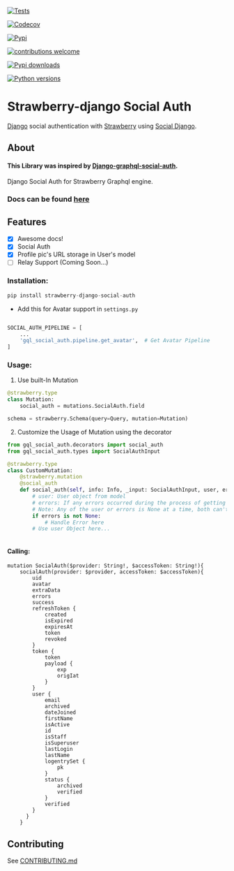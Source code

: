 [![Tests](https://img.shields.io/github/actions/workflow/status/shritesh99/strawberry-django-social-auth/push.yaml?label=Tests&style=for-the-badge)](https://github.com/shritesh99/strawberry-django-social-auth/actions/workflows/tests.yml)

[![Codecov](https://img.shields.io/codecov/c/github/shritesh99/strawberry-django-social-auth?style=for-the-badge)](https://app.codecov.io/gh/shritesh99/strawberry-django-social-auth)

[![Pypi](https://img.shields.io/pypi/v/strawberry-django-social-auth.svg?style=for-the-badge&logo=appveyor)](https://pypi.org/project/strawberry-django-social-auth/)

[![contributions welcome](https://img.shields.io/badge/contributions-welcome-brightgreen.svg?style=for-the-badge&logo=appveyor)](https://github.com/shritesh99/strawberry-django-social-auth/blob/main/CONTRIBUTING.md)

[![Pypi downloads](https://img.shields.io/pypi/dm/strawberry-django-social-auth?style=for-the-badge)](https://pypistats.org/packages/strawberry-django-social-auth)

[![Python versions](https://img.shields.io/pypi/pyversions/strawberry-django-social-auth?style=social)](https://pypi.org/project/strawberry-django-social-auth/)

# Strawberry-django Social Auth
[Django](https://github.com/django/django)  social authentication with [Strawberry](https://strawberry.rocks/) using [Social Django](https://github.com/Shritesh99/strawberry-django-social-auth/).

## About
#### This Library was inspired by [Django-graphql-social-auth](https://github.com/flavors/django-graphql-social-auth).

Django Social Auth for Strawberry Graphql engine.  

### Docs can be found [here](https://shritesh99.github.io/strawberry-django-social-auth/)

## Features

* [x] Awesome docs!
* [X] Social Auth
* [x] Profile pic's URL storage in User's model  
* [ ] Relay Support (Coming Soon...)

### Installation:
```python
pip install strawberry-django-social-auth
```
- Add this for Avatar support in `settings.py`
```python

SOCIAL_AUTH_PIPELINE = [
    ...
    'gql_social_auth.pipeline.get_avatar',  # Get Avatar Pipeline
]
```

### Usage:
1. Use built-In Mutation
```python
@strawberry.type
class Mutation:
    social_auth = mutations.SocialAuth.field

schema = strawberry.Schema(query=Query, mutation=Mutation)
```
2. Customize the Usage of Mutation using the decorator
```python
from gql_social_auth.decorators import social_auth
from gql_social_auth.types import SocialAuthInput

@strawberry.type
class CustomMutation:
    @strawberry.mutation
    @social_auth
    def social_auth(self, info: Info, _input: SocialAuthInput, user, errors) -> CustomReturnType:
        # user: User object from model
        # errors: If any errors occurred during the process of getting the social auth
        # Note: Any of the user or errors is None at a time, both can't be None at the same time...
        if errors is not None:
            # Handle Error here
        # Use user Object here... 
        
```

#### Calling:
```
mutation SocialAuth($provider: String!, $accessToken: String!){
    socialAuth(provider: $provider, accessToken: $accessToken){
        uid
        avatar
        extraData
        errors
        success
        refreshToken {
            created
            isExpired
            expiresAt
            token
            revoked
        }
        token {
            token
            payload {
                exp
                origIat
            }
        }
        user {
            email
            archived
            dateJoined
            firstName
            isActive
            id
            isStaff
            isSuperuser
            lastLogin
            lastName
            logentrySet {
                pk
            }
            status {
                archived
                verified
            }
            verified
        }
      }
    }
```


## Contributing

See [CONTRIBUTING.md](https://github.com/Shritesh99/strawberry-django-social-auth/blob/main/CONTRIBUTING.md)